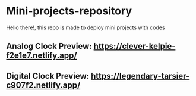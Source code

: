# Mini-projects-repository
Hello there!, this repo is made to deploy mini projects with codes

## Analog Clock Preview: https://clever-kelpie-f2e1e7.netlify.app/

## Digital Clock Preview: https://legendary-tarsier-c907f2.netlify.app/
